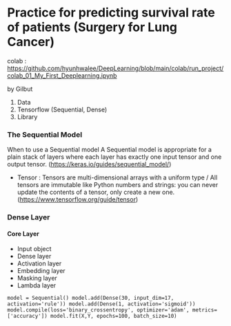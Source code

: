 # Practice for predicting survival rate of patients (Surgery for Lung Cancer)

colab : https://github.com/hyunhwalee/DeepLearning/blob/main/colab/run_project/colab_01_My_First_Deeplearning.ipynb

by Gilbut

1. Data
2. Tensorflow (Sequential, Dense)
3. Library 

### The Sequential Model
When to use a Sequential model
A Sequential model is appropriate for a plain stack of layers where each layer has exactly one input tensor and one output tensor.
(https://keras.io/guides/sequential_model/)

- Tensor : Tensors are multi-dimensional arrays with a uniform type / All tensors are immutable like Python numbers and strings: you can never update the contents of a tensor, only create a new one. (https://www.tensorflow.org/guide/tensor)

### Dense Layer


#### Core Layer
- Input object
- Dense layer
- Activation layer
- Embedding layer
- Masking layer
- Lambda layer


`model = Sequential()
model.add(Dense(30, input_dim=17, activation='rule'))
model.add(Dense(1, activation='sigmoid'))
model.compile(loss='binary_crossentropy', optimizer='adam', metrics=['accuracy'])
model.fit(X,Y, epochs=100, batch_size=10)`

